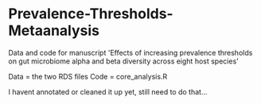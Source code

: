 # Prevalence-Thresholds-Metaanalysis
Data and code for manuscript 'Effects of increasing prevalence thresholds on gut microbiome alpha and beta diversity across eight host species'

Data = the two RDS files
Code = core_analysis.R

I havent annotated or cleaned it up yet, still need to do that...
